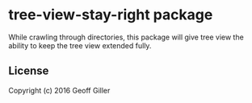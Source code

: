 # tree-view-stay-right package

While crawling through directories, this package will give tree view the ability to keep the tree view extended fully.

## License

Copyright (c) 2016 Geoff Giller